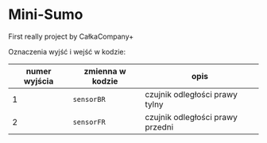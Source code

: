 # Mini-Sumo
First really project by CałkaCompany+

Oznaczenia wyjść i wejść w kodzie:

| numer wyjścia | zmienna w kodzie  |                 opis            |
| ------------  | ----------------  | ------------------------------  |
|       1       |     `sensorBR`    | czujnik odległości prawy tylny  |
|       2       |     `sensorFR`    | czujnik odległości prawy przedni|

